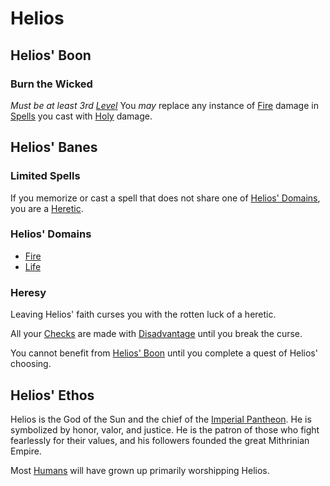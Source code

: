 # Helios

## Helios' Boon

### Burn the Wicked

*Must be at least 3rd [Level](../../../Player%20Characters/Derived%20Statistics/Level.md)*
You *may* replace any instance of [Fire](../../Spells/Spell%20Domains/Fire.md) damage in [Spells](../../Spellcasting/Spells.md) you cast with [Holy](../../../Game%20Procedures/Combat/Damage%20Types/Holy.md) damage.

## Helios' Banes

### Limited Spells

If you memorize or cast a spell that does not share one of [Helios' Domains](#Helios'%20Domains), you are a [Heretic](Helios.md#Heresy).

### Helios' Domains

- [Fire](../../Spells/Spell%20Domains/Fire.md)
- [Life](../../Spells/Spell%20Domains/Life.md)

### Heresy

Leaving Helios' faith curses you with the rotten luck of a heretic.

All your [Checks](../../../Game%20Procedures/Core%20Procedures/Check.md) are made with [Disadvantage](../../../Game%20Procedures/Die%20Rolling%20Mechanics/Disadvantage.md) until you break the curse.

You cannot benefit from [Helios' Boon](Helios.md#Helios'%20Boon) until you complete a quest of Helios' choosing.

## Helios' Ethos

Helios is the God of the Sun and the chief of the [Imperial Pantheon](../Pantheons/Imperial%20Pantheon.md). He is symbolized by honor, valor, and justice. He is the patron of those who fight fearlessly for their values, and his followers founded the great Mithrinian Empire.

Most [Humans](../../../Player%20Characters/Ancenstries/Human.md) will have grown up primarily worshipping Helios.
